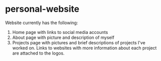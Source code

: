 # personal-website

Website currently has the following:

1. Home page with links to social media accounts
2. About page with picture and description of myself
3. Projects page with pictures and brief descriptions of projects I've worked on. Links to websites with more information about each project are attached to the logos.
